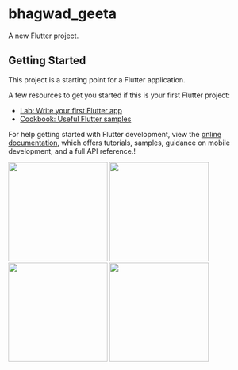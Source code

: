 # bhagwad_geeta

A new Flutter project.

## Getting Started

This project is a starting point for a Flutter application.

A few resources to get you started if this is your first Flutter project:

- [Lab: Write your first Flutter app](https://docs.flutter.dev/get-started/codelab)
- [Cookbook: Useful Flutter samples](https://docs.flutter.dev/cookbook)


For help getting started with Flutter development, view the
[online documentation](https://docs.flutter.dev/), which offers tutorials,
samples, guidance on mobile development, and a full API reference.!
<p>
  <img src = "https://github.com/Rajputniraj6983/bhagwad_geeta/assets/143181391/92c6fd3c-786e-4fa0-8ebe-4108ca1d1d55" width=200>
  <img src = "https://github.com/Rajputniraj6983/bhagwad_geeta/assets/143181391/b2583122-3163-4298-b693-9804bc566c59" width=200>
  <img src = "https://github.com/Rajputniraj6983/bhagwad_geeta/assets/143181391/96cf630b-9dd5-4a8e-bdd0-5fd40c4e3e34" width=200>
  <img src = "https://github.com/Rajputniraj6983/bhagwad_geeta/assets/143181391/fa5b1b64-2525-45aa-898c-6c90144e0e9f" width=200>
</p>
